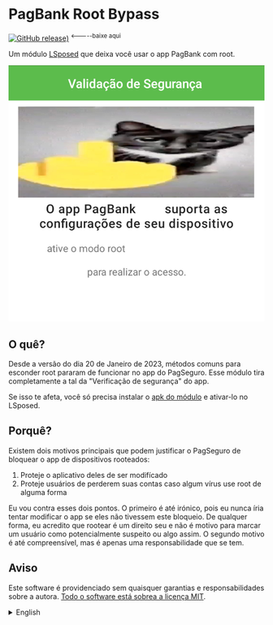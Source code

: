 # PagBank Root Bypass

[![GitHub release)](https://img.shields.io/github/v/release/dzshn/pagbank-root-bypass?label=vers%C3%A3o&style=for-the-badge)](https://github.com/dzshn/pagbank-root-bypass/releases/latest) <sup> &lt;-----baixe aqui </sup>

Um módulo [LSposed](https://github.com/LSPosed/LSPosed) que deixa você usar o app PagBank com root.

![logo](logo.png)

## O quê?

Desde a versão do dia 20 de Janeiro de 2023, métodos comuns para esconder root pararam de funcionar no app do PagSeguro. Esse módulo tira completamente a tal da "Verificação de segurança" do app.

Se isso te afeta, você só precisa instalar o [apk do módulo](https://github.com/dzshn/pagbank-root-bypass/releases/latest) e ativar-lo no LSposed.

## Porquê?

Existem dois motivos principais que podem justificar o PagSeguro de bloquear o app de dispositivos rooteados:

1. Proteje o aplicativo deles de ser modifícado
2. Proteje usuários de perderem suas contas caso algum vírus use root de alguma forma

Eu vou contra esses dois pontos. O primeiro é até irónico, pois eu nunca íria tentar modificar o app se eles não tivessem este bloqueio. De qualquer forma, eu acredito que rootear é um direito seu e não é motivo para marcar um usuário como potencialmente suspeito ou algo assim. O segundo motivo é até compreensível, mas é apenas uma responsabilidade que se tem.

## Aviso

Este software é providenciado sem quaisquer garantias e responsabilidades sobre a autora. [Todo o software está sobrea a licença MIT](LICENSE).

<details>
  <summary>English</summary>

  An [LSposed](https://github.com/LSPosed/LSPosed) module that lets you use the PagBank app with root.

  ## What?

  Since the update on January 20, 2023, common methods to hide root stopped working on PagSeguro's app. This module completely removes the "Security verification" thing from the app.

  If this affects you, you only need to install the [module's apk](https://github.com/dzshn/pagbank-root-bypass/releases/latest) and activate it on LSposed.

  ## Why?

  There are two main reasons that justify PagSeguro from blocking rooted devices:
  
  1. Protects their app from being modified
  2. Protects users from losing their accounts in case a virus uses root somehow

  I stand and go against both of these points. The first one is practically ironic, since I would've never modified the app if this block wasn't in place. In any case, I believe rooting is your own right and is not a reason to mark users as "potentially suspicious" or whatever. The second reason is comprehensible, but is just a responsibility you have.

  ## Disclaimer

  This software is provided as-is, without warranty or responsibilities over the author of any kind. [The software is licensed under MIT](LICENSE).
</details>
